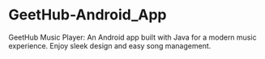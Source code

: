 # GeetHub-Android_App
GeetHub Music Player: An Android app built with Java for a modern music experience. Enjoy sleek design and easy song management.
